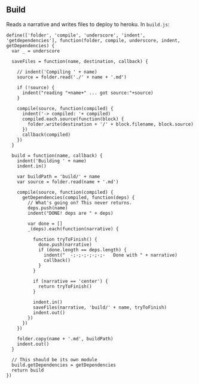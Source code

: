 Build
-----

Reads a narrative and writes files to deploy to heroku. In `build.js`:

    define(['folder', 'compile', 'underscore', 'indent', 'getdependencies'], function(folder, compile, underscore, indent, getDependencies) {
      var _ = underscore

      saveFiles = function(name, destination, callback) {

        // indent('Compiling ' + name)
        source = folder.read('./' + name + '.md')

        if (!source) {
          indent("reading "+name+" ... got source:"+source)
        }

        compile(source, function(compiled) {
          indent('-> compiled: '+ compiled)
          compiled.each.source(function(block) {
            folder.write(destination + '/' + block.filename, block.source)
          })
          callback(compiled)
        })
      }

      build = function(name, callback) {
        indent('Building ' + name)
        indent.in()

        var buildPath = 'build/' + name
        var source = folder.read(name + '.md')

        compile(source, function(compiled) {
          getDependencies(compiled, function(deps) {
            // What's going on? This never returns.
            deps.push(name)
            indent("DONE! deps are " + deps)

            var done = []
            _(deps).each(function(narrative) {

              function tryToFinish() {
                done.push(narrative)
                if (done.length == deps.length) {
                  indent("  -;-;-;-;-;-;-   Done with " + narrative)
                  callback()
                }
              }

              if (narrative == 'center') { 
                return tryToFinish()
              }

              indent.in()
              saveFiles(narrative, 'build/' + name, tryToFinish)
              indent.out()
            })
          })
        })
        
        folder.copy(name + '.md', buildPath)
        indent.out()
      }

      // This should be its own module
      build.getDependencies = getDependencies
      return build
    })
